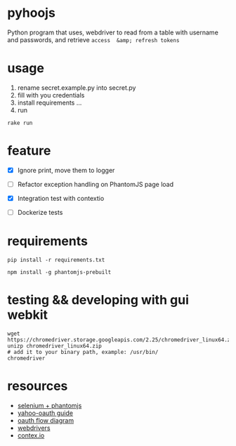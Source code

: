 # pyhoojs
Python program that uses, webdriver to read from a table with username and passwords, and retrieve `access  &amp; refresh tokens`




# usage

 1. rename secret.example.py into secret.py
 2. fill with you credentials
 3. install requirements ...
 4. run
```
rake run
```






# feature

 * [x] Ignore print, move them to logger
 * [ ] Refactor exception handling on PhantomJS page load
 * [x] Integration test with contextio
 * [ ] Dockerize tests


# requirements

```
pip install -r requirements.txt

npm install -g phantomjs-prebuilt
```


# testing && developing with gui webkit


```
wget https://chromedriver.storage.googleapis.com/2.25/chromedriver_linux64.zip
unizp chromedriver_linux64.zip
# add it to your binary path, example: /usr/bin/
chromedriver

```


# resources

* [selenium + phantomjs](https://realpython.com/blog/python/headless-selenium-testing-with-python-and-phantomjs/)
* [yahoo-oauth guide](https://developer.yahoo.com/oauth2/guide/)
* [oauth flow diagram](https://s.yimg.com/oo/cms/products/oauth2/flows_authcode/images/yahoo_auth_flow_04974dd18.png)
* [webdrivers](https://chromedriver.storage.googleapis.com/index.html?path=2.25/)
* [contex.io](http://blog.context.io/2015/07/adding-a-user-with-context-io/)

